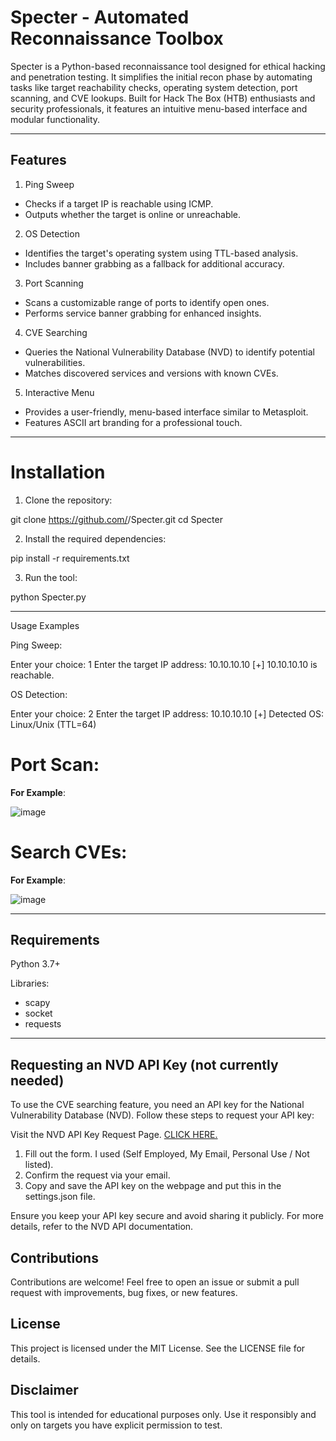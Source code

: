 # Specter - Automated Reconnaissance Toolbox

Specter is a Python-based reconnaissance tool designed for ethical hacking and penetration testing. It simplifies the initial recon phase by automating tasks like target reachability checks, operating system detection, port scanning, and CVE lookups. Built for Hack The Box (HTB) enthusiasts and security professionals, it features an intuitive menu-based interface and modular functionality.

---

## Features

1. Ping Sweep
- Checks if a target IP is reachable using ICMP.
- Outputs whether the target is online or unreachable.
  
2. OS Detection
- Identifies the target's operating system using TTL-based analysis.
- Includes banner grabbing as a fallback for additional accuracy.

3. Port Scanning
- Scans a customizable range of ports to identify open ones.
- Performs service banner grabbing for enhanced insights.

4. CVE Searching
- Queries the National Vulnerability Database (NVD) to identify potential vulnerabilities.
- Matches discovered services and versions with known CVEs.

5. Interactive Menu

- Provides a user-friendly, menu-based interface similar to Metasploit.
- Features ASCII art branding for a professional touch.

---

# Installation

1. Clone the repository:

git clone https://github.com/<your-username>/Specter.git
cd Specter

2. Install the required dependencies:

pip install -r requirements.txt

3. Run the tool:

python Specter.py

---

Usage Examples

Ping Sweep:

Enter your choice: 1
Enter the target IP address: 10.10.10.10
[+] 10.10.10.10 is reachable.

OS Detection:

Enter your choice: 2
Enter the target IP address: 10.10.10.10
[+] Detected OS: Linux/Unix (TTL=64)

# Port Scan:

**For Example**:

![image](https://github.com/user-attachments/assets/a3c40ca7-0e14-4339-bd22-7f81a6c88380)


# Search CVEs:

**For Example**:

![image](https://github.com/user-attachments/assets/4e92806f-a3fd-491e-95fa-d39e5f866332)

---

## Requirements

Python 3.7+

Libraries:

- scapy
- socket
- requests

---

## Requesting an NVD API Key (not currently needed)

To use the CVE searching feature, you need an API key for the National Vulnerability Database (NVD). Follow these steps to request your API key:

Visit the NVD API Key Request Page. [CLICK HERE.](https://nvd.nist.gov/developers/request-an-api-key)

1. Fill out the form. I used (Self Employed, My Email, Personal Use / Not listed).
2. Confirm the request via your email.
3. Copy and save the API key on the webpage and put this in the settings.json file.

Ensure you keep your API key secure and avoid sharing it publicly. For more details, refer to the NVD API documentation.

## Contributions

Contributions are welcome! Feel free to open an issue or submit a pull request with improvements, bug fixes, or new features.

## License

This project is licensed under the MIT License. See the LICENSE file for details.

## Disclaimer

This tool is intended for educational purposes only. Use it responsibly and only on targets you have explicit permission to test.
